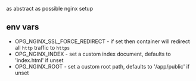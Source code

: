 as abstract as possible nginx setup

env vars
--------
- OPG_NGINX_SSL_FORCE_REDIRECT - if set then container will redirect all `http` traffic to `https`
- OPG_NGINX_INDEX - set a custom index document, defaults to 'index.html' if unset
- OPG_NGINX_ROOT - set a custom root path, defaults to '/app/public' if unset
